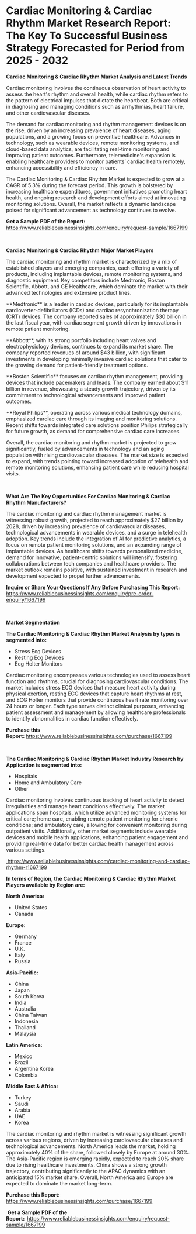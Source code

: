 <p><h1>Cardiac Monitoring & Cardiac Rhythm Market Research Report: The Key To Successful Business Strategy Forecasted for Period from 2025 - 2032</h1></p><p><strong>Cardiac Monitoring & Cardiac Rhythm Market Analysis and Latest Trends</strong></p>
<p><p>Cardiac monitoring involves the continuous observation of heart activity to assess the heart's rhythm and overall health, while cardiac rhythm refers to the pattern of electrical impulses that dictate the heartbeat. Both are critical in diagnosing and managing conditions such as arrhythmias, heart failure, and other cardiovascular diseases. </p><p>The demand for cardiac monitoring and rhythm management devices is on the rise, driven by an increasing prevalence of heart diseases, aging populations, and a growing focus on preventive healthcare. Advances in technology, such as wearable devices, remote monitoring systems, and cloud-based data analytics, are facilitating real-time monitoring and improving patient outcomes. Furthermore, telemedicine's expansion is enabling healthcare providers to monitor patients’ cardiac health remotely, enhancing accessibility and efficiency in care.</p><p>The Cardiac Monitoring & Cardiac Rhythm Market is expected to grow at a CAGR of 5.3% during the forecast period. This growth is bolstered by increasing healthcare expenditures, government initiatives promoting heart health, and ongoing research and development efforts aimed at innovating monitoring solutions. Overall, the market reflects a dynamic landscape poised for significant advancement as technology continues to evolve.</p></p>
<p><strong>Get a Sample PDF of the Report:&nbsp;</strong> <a href="https://www.reliablebusinessinsights.com/enquiry/request-sample/1667199?utm_campaign=3432&utm_medium=2&utm_source=Github&utm_content=ia&utm_term=18042025&utm_id=cardiac-monitoring-cardiac-rhythm">https://www.reliablebusinessinsights.com/enquiry/request-sample/1667199</a></p>
<p>&nbsp;</p>
<p><strong>Cardiac Monitoring & Cardiac Rhythm Major Market Players</strong></p>
<p><p>The cardiac monitoring and rhythm market is characterized by a mix of established players and emerging companies, each offering a variety of products, including implantable devices, remote monitoring systems, and diagnostic equipment. Key competitors include Medtronic, Boston Scientific, Abbott, and GE Healthcare, which dominate the market with their advanced technologies and extensive product lines.</p><p>**Medtronic** is a leader in cardiac devices, particularly for its implantable cardioverter-defibrillators (ICDs) and cardiac resynchronization therapy (CRT) devices. The company reported sales of approximately $30 billion in the last fiscal year, with cardiac segment growth driven by innovations in remote patient monitoring.</p><p>**Abbott**, with its strong portfolio including heart valves and electrophysiology devices, continues to expand its market share. The company reported revenues of around $43 billion, with significant investments in developing minimally invasive cardiac solutions that cater to the growing demand for patient-friendly treatment options.</p><p>**Boston Scientific** focuses on cardiac rhythm management, providing devices that include pacemakers and leads. The company earned about $11 billion in revenue, showcasing a steady growth trajectory, driven by its commitment to technological advancements and improved patient outcomes.</p><p>**Royal Philips**, operating across various medical technology domains, emphasized cardiac care through its imaging and monitoring solutions. Recent shifts towards integrated care solutions position Philips strategically for future growth, as demand for comprehensive cardiac care increases.</p><p>Overall, the cardiac monitoring and rhythm market is projected to grow significantly, fueled by advancements in technology and an aging population with rising cardiovascular diseases. The market size is expected to expand, with trends pointing toward increased adoption of telehealth and remote monitoring solutions, enhancing patient care while reducing hospital visits.</p></p>
<p>&nbsp;</p>
<p><strong>What Are The Key Opportunities For Cardiac Monitoring & Cardiac Rhythm Manufacturers?</strong></p>
<p><p>The cardiac monitoring and cardiac rhythm management market is witnessing robust growth, projected to reach approximately $27 billion by 2028, driven by increasing prevalence of cardiovascular diseases, technological advancements in wearable devices, and a surge in telehealth adoption. Key trends include the integration of AI for predictive analytics, a focus on remote patient monitoring solutions, and an expanding range of implantable devices. As healthcare shifts towards personalized medicine, demand for innovative, patient-centric solutions will intensify, fostering collaborations between tech companies and healthcare providers. The market outlook remains positive, with sustained investment in research and development expected to propel further advancements.</p></p>
<p><strong>Inquire or Share Your Questions If Any Before Purchasing This Report:</strong> <a href="https://www.reliablebusinessinsights.com/enquiry/pre-order-enquiry/1667199?utm_campaign=3432&utm_medium=2&utm_source=Github&utm_content=ia&utm_term=18042025&utm_id=cardiac-monitoring-cardiac-rhythm">https://www.reliablebusinessinsights.com/enquiry/pre-order-enquiry/1667199</a></p>
<p>&nbsp;</p>
<p><strong>Market Segmentation</strong></p>
<p><strong>The Cardiac Monitoring & Cardiac Rhythm Market Analysis by types is segmented into:</strong></p>
<p><ul><li>Stress Ecg Devices</li><li>Resting Ecg Devices</li><li>Ecg Holter Monitors</li></ul></p>
<p><p>Cardiac monitoring encompasses various technologies used to assess heart function and rhythms, crucial for diagnosing cardiovascular conditions. The market includes stress ECG devices that measure heart activity during physical exertion, resting ECG devices that capture heart rhythms at rest, and ECG Holter monitors that provide continuous heart rate monitoring over 24 hours or longer. Each type serves distinct clinical purposes, enhancing patient assessment and management by allowing healthcare professionals to identify abnormalities in cardiac function effectively.</p></p>
<p><strong>Purchase this Report:&nbsp;</strong><a href="https://www.reliablebusinessinsights.com/purchase/1667199?utm_campaign=3432&utm_medium=2&utm_source=Github&utm_content=ia&utm_term=18042025&utm_id=cardiac-monitoring-cardiac-rhythm">https://www.reliablebusinessinsights.com/purchase/1667199</a></p>
<p>&nbsp;</p>
<p><strong>The Cardiac Monitoring & Cardiac Rhythm Market Industry Research by Application is segmented into:</strong></p>
<p><ul><li>Hospitals</li><li>Home and Ambulatory Care</li><li>Other</li></ul></p>
<p><p>Cardiac monitoring involves continuous tracking of heart activity to detect irregularities and manage heart conditions effectively. The market applications span hospitals, which utilize advanced monitoring systems for critical care; home care, enabling remote patient monitoring for chronic conditions; and ambulatory care, allowing for convenient monitoring during outpatient visits. Additionally, other market segments include wearable devices and mobile health applications, enhancing patient engagement and providing real-time data for better cardiac health management across various settings.</p></p>
<p><a href="https://www.reliablebusinessinsights.com/cardiac-monitoring-and-cardiac-rhythm-r1667199?utm_campaign=3432&utm_medium=2&utm_source=Github&utm_content=ia&utm_term=18042025&utm_id=cardiac-monitoring-cardiac-rhythm">&nbsp;https://www.reliablebusinessinsights.com/cardiac-monitoring-and-cardiac-rhythm-r1667199</a></p>
<p><strong>In terms of Region, the Cardiac Monitoring & Cardiac Rhythm Market Players available by Region are:</strong></p>
<p>
    <p> <strong> North America: </strong>
        <ul>
            <li>United States</li>
            <li>Canada</li>
        </ul>
        </p> 
    <p> <strong> Europe: </strong>
        <ul>
            <li>Germany</li>
            <li>France</li>
            <li>U.K.</li>
            <li>Italy</li>
            <li>Russia</li>
        </ul>
        </p> 
    <p> <strong> Asia-Pacific: </strong>
        <ul>
            <li>China</li>
            <li>Japan</li>
            <li>South Korea</li>
            <li>India</li>
            <li>Australia</li>
            <li>China Taiwan</li>
            <li>Indonesia</li>
            <li>Thailand</li>
            <li>Malaysia</li>
        </ul>
        </p> 
    <p> <strong> Latin America: </strong>
        <ul>
            <li>Mexico</li>
            <li>Brazil</li>
            <li>Argentina Korea</li>
            <li>Colombia</li>
        </ul>
        </p> 
    <p> <strong> Middle East & Africa: </strong>
        <ul>
            <li>Turkey</li>
            <li>Saudi</li>
            <li>Arabia</li>
            <li>UAE</li>
            <li>Korea</li>
        </ul>
    </p>
    </p>
<p><p>The cardiac monitoring and rhythm market is witnessing significant growth across various regions, driven by increasing cardiovascular diseases and technological advancements. North America leads the market, holding approximately 40% of the share, followed closely by Europe at around 30%. The Asia-Pacific region is emerging rapidly, expected to reach 20% share due to rising healthcare investments. China shows a strong growth trajectory, contributing significantly to the APAC dynamics with an anticipated 15% market share. Overall, North America and Europe are expected to dominate the market long-term.</p></p>
<p><strong>Purchase this Report: </strong><a href="https://www.reliablebusinessinsights.com/purchase/1667199?utm_campaign=3432&utm_medium=2&utm_source=Github&utm_content=ia&utm_term=18042025&utm_id=cardiac-monitoring-cardiac-rhythm">https://www.reliablebusinessinsights.com/purchase/1667199</a></p>
<p>&nbsp;<strong>Get a Sample PDF of the Report:&nbsp;&nbsp;</strong><a href="https://www.reliablebusinessinsights.com/enquiry/request-sample/1667199?utm_campaign=3432&utm_medium=2&utm_source=Github&utm_content=ia&utm_term=18042025&utm_id=cardiac-monitoring-cardiac-rhythm">https://www.reliablebusinessinsights.com/enquiry/request-sample/1667199</a></p>
<p><strong></strong></p>
<p><p></p><p></p><p></p></p>